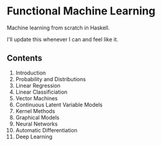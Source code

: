 # Functional Machine Learning
Machine learning from scratch in Haskell.

I'll update this whenever I can and feel like it.

## Contents
1. Introduction
2. Probability and Distributions
3. Linear Regression
4. Linear Classificiation
5. Vector Machines
6. Continuous Latent Variable Models
7. Kernel Methods
8. Graphical Models
9. Neural Networks
10. Automatic Differentiation
11. Deep Learning
